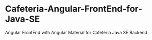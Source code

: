 # Cafeteria-Angular-FrontEnd-for-Java-SE

Angular FrontEnd with Angular Material for Cafeteria Java SE Backend
